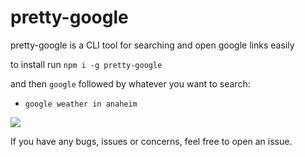 # pretty-google

pretty-google is a CLI tool for searching and open google links easily

to install run `npm i -g pretty-google`

and then `google` followed by whatever you want to search:

 - `google weather in anaheim`
 
 ![](https://i.imgur.com/o3O1Fzh.png)
 
 If you have any bugs, issues or concerns, feel free to open an issue.
